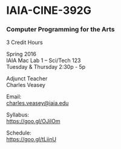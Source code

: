 # IAIA-CINE-392G
### Computer Programming for the Arts
3 Credit Hours  

Spring 2016  
IAIA Mac Lab 1 – Sci/Tech 123  
Tuesday & Thursday 2:30p - 5p  

Adjunct Teacher  
Charles Veasey   

Email:  
charles.veasey@iaia.edu  

Syllabus:  
https://goo.gl/OJilOm  

Schedule:  
https://goo.gl/tLiinU
